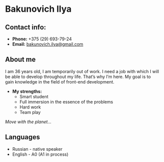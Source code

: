 # Bakunovich Ilya

## Contact info:

* **Phone:** +375 (29) 693-79-24
* **Email:** bakunovich.ilya@gmail.com

## About me

I am 36 years old, I am temporarily out of work. I need a job with which I will be able to develop throughout my life. That’s why I’m here. My goal is to gain knowledge in the field of front-end development.

* **My strengths:**
  - Smart student
  - Full immersion in the essence of the problems
  - Hard work
  - Team play

*Move with the planet...*

## Languages

* Russian - native speaker
* English - A0 (A1 in process)
